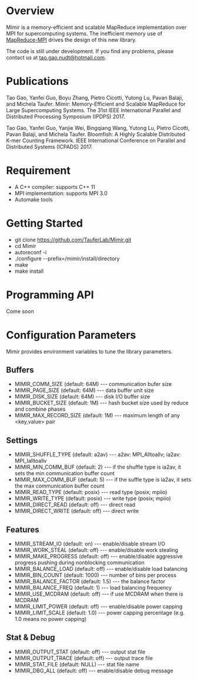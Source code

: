 # Overview
Mimir is a memory-efficient and scalable MapReduce implementation over MPI for 
supercomputing systems. The inefficient memory use of 
[MapReduce-MPI](http://mapreduce.sandia.gov/) drives the design of this new 
library.

The code is still under development. If you find any problems, please contact us
at tao.gao.nudt@hotmail.com.

# Publications
Tao Gao, Yanfei Guo, Boyu Zhang, Pietro Cicotti, Yutong Lu, Pavan Balaji, and
Michela Taufer. Mimir: Memory-Efficient and Scalable MapReduce for Large
Supercomputing Systems. The 31st IEEE International Parallel and Distributed
Processing Symposium (IPDPS) 2017.

Tao Gao, Yanfei Guo, Yanjie Wei, Bingqiang Wang, Yutong Lu, Pietro Cicotti,
Pavan Balaji, and Michela Taufer. Bloomfish: A Highly Scalable Distributed K-mer
Counting Framework. IEEE International Conference on Parallel and Distributed
Systems (ICPADS) 2017.

# Requirement
* A C++ compiler: supports C++ 11
* MPI implementation: supports MPI 3.0
* Automake tools

# Getting Started
* git clone https://github.com/TauferLab/Mimir.git
* cd Mimir
* autoreconf -i
* ./configure --prefix=/mimir/install/directory
* make
* make install

# Programming API
Come soon

# Configuration Parameters
Mimir provides environment variables to tune the library parameters.

## Buffers
* MIMIR_COMM_SIZE (default: 64M) --- communication bufer size
* MIMIR_PAGE_SIZE (default: 64M) --- data buffer unit size
* MIMIR_DISK_SIZE (default: 64M) --- disk I/O buffer size
* MIMIR_BUCKET_SIZE (default: 1M) --- hash bucket size used by reduce and
combine phases
* MIMIR_MAX_RECORD_SIZE (default: 1M) --- maximum length of any
<key,value> pair

## Settings
* MIMIR_SHUFFLE_TYPE (default: a2av) --- a2av: MPI_Alltoallv; ia2av:
MPI_Ialltoallv
* MIMIR_MIN_COMM_BUF (default: 2) --- if the shuffle type is ia2av, it sets
the min communication buffer count
* MIMIR_MAX_COMM_BUF (default: 5) --- if the suffle type is ia2av, it sets
the max communication buffer count
* MIMIR_READ_TYPE (default: posix) --- read type (posix; mpiio)
* MIMIR_WRITE_TYPE (default: posix) --- write type (posix; mpiio)
* MIMIR_DIRECT_READ (default: off) --- direct read
* MIMIR_DIRECT_WRITE (default: off) --- direct write

## Features
* MIMIR_STREAM_IO (default: on) --- enable/disable stream I/O
* MIMIR_WORK_STEAL (default: off) --- enable/disable work stealing
* MIMIR_MAKE_PROGRESS (default: off) --- enable/disable aggressive
progress pushing during nonblocking communication
* MIMIR_BALANCE_LOAD (default: off) --- enable/disable load balancing
* MIMIR_BIN_COUNT (default: 1000) --- number of bins per process
* MIMIR_BALANCE_FACTOR (default: 1.5) --- the balance factor
* MIMIR_BALANCE_FREQ (default: 1) --- load balancing frequency
* MIMIR_USE_MCDRAM (default: off) --- if use MCDRAM when there is MCDRAM
* MIMIR_LIMIT_POWER (default: off) --- enable/disable power capping
* MIMIR_LIMIT_SCALE (default: 1.0) --- power capping percentage (e.g. 1.0 means no power capping)

## Stat & Debug
* MIMIR_OUTPUT_STAT (default: off) --- output stat file
* MIMIR_OUTPUT_TRACE (default: off) --- output trace file
* MIMIR_STAT_FILE (default: NULL) --- stat file name
* MIMIR_DBG_ALL (default: off) --- enable/disable debug message
